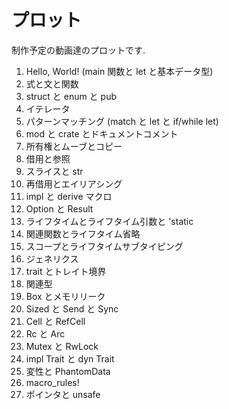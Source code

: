 # プロット

制作予定の動画達のプロットです.

1. Hello, World! (main 関数と let と基本データ型)
2. 式と文と関数
3. struct と enum と pub
4. イテレータ
5. パターンマッチング (match と let と if/while let)
6. mod と crate とドキュメントコメント
7. 所有権とムーブとコピー
8. 借用と参照
9. スライスと str
10. 再借用とエイリアシング
11. impl と derive マクロ
12. Option と Result
13. ライフタイムとライフタイム引数と 'static
14. 関連関数とライフタイム省略
15. スコープとライフタイムサブタイピング
16. ジェネリクス
17. trait とトレイト境界
18. 関連型
19. Box とメモリリーク
20. Sized と Send と Sync
21. Cell と RefCell
22. Rc と Arc
23. Mutex と RwLock
24. impl Trait と dyn Trait
25. 変性と PhantomData
26. macro_rules!
27. ポインタと unsafe
